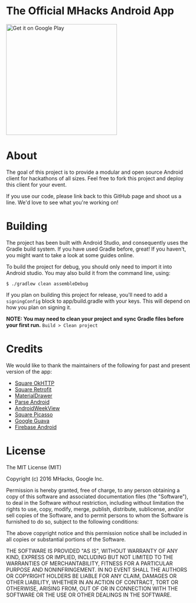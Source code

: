 # The Official MHacks Android App
<a href="https://play.google.com/store/apps/details?id=org.mhacks.android&utm_source=global_co&utm_medium=prtnr&utm_content=Mar2515&utm_campaign=PartBadge&pcampaignid=MKT-AC-global-none-all-co-pr-py-PartBadges-Oct1515-1"><img width="300" alt="Get it on Google Play" src="https://play.google.com/intl/en_us/badges/images/apps/en-play-badge-border.png" /></a>

# About
The goal of this project is to provide a modular and open source Android client for hackathons of all sizes. Feel free to fork this project and deploy this client for your event.

If you use our code, please link back to this GitHub page and shoot us a line. We'd love to see what you're working on!

# Building
The project has been built with Android Studio, and consequently uses the Gradle build system.
If you have used Gradle before, great! If you haven't, you might want to take a look at some guides online.

To build the project for debug, you should only need to import it into Android studio. You may also build it from the command line, using:

`$ ./gradlew clean assembleDebug`

If you plan on building this project for release, you'll need to add a `signingConfig` block to app/build.gradle with your keys. This will depend on how you plan on signing it.

**NOTE: You may need to clean your project and sync Gradle files before your first run.** `Build > Clean project`

# Credits
We would like to thank the maintainers of the following for past and present version of the app:
- [Square OkHTTP](http://square.github.io/okhttp/ "Square OkHTTP")
- [Square Retrofit](http://square.github.io/retrofit/ "Square Retrofit")
- [MaterialDrawer](http://mikepenz.github.io/MaterialDrawer/ "Mike Penz's Material Drawer")
- [Parse Android](https://parse.com/docs/android_guide "Parse Android Developer Guide")
- [AndroidWeekView](https://github.com/alamkanak/Android-Week-View "Alam Kanak's AndroidWeekView")
- [Square Picasso](http://square.github.io/picasso/ "Square Picasso")
- [Google Guava](https://code.google.com/p/guava-libraries/ "Google Guava Libraries")
- [Firebase Android](https://www.firebase.com/docs/android/quickstart.html "Firebase Android Quick Start")


# License
The MIT License (MIT)

Copyright (c) 2016 MHacks, Google Inc.

Permission is hereby granted, free of charge, to any person obtaining a copy
of this software and associated documentation files (the "Software"), to deal
in the Software without restriction, including without limitation the rights
to use, copy, modify, merge, publish, distribute, sublicense, and/or sell
copies of the Software, and to permit persons to whom the Software is
furnished to do so, subject to the following conditions:

The above copyright notice and this permission notice shall be included in
all copies or substantial portions of the Software.

THE SOFTWARE IS PROVIDED "AS IS", WITHOUT WARRANTY OF ANY KIND, EXPRESS OR
IMPLIED, INCLUDING BUT NOT LIMITED TO THE WARRANTIES OF MERCHANTABILITY,
FITNESS FOR A PARTICULAR PURPOSE AND NONINFRINGEMENT. IN NO EVENT SHALL THE
AUTHORS OR COPYRIGHT HOLDERS BE LIABLE FOR ANY CLAIM, DAMAGES OR OTHER
LIABILITY, WHETHER IN AN ACTION OF CONTRACT, TORT OR OTHERWISE, ARISING FROM,
OUT OF OR IN CONNECTION WITH THE SOFTWARE OR THE USE OR OTHER DEALINGS IN
THE SOFTWARE.
